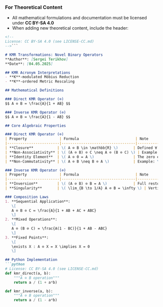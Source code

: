 ### For Theoretical Content
- All mathematical formulations and documentation must be licensed under **CC BY-SA 4.0**
- When adding new theoretical content, include the header:
```markdown
<!-- 
License: CC BY-SA 4.0 (see LICENSE-CC.md)
-->```

# KMR Transformations: Novel Binary Operators  
**Author**: [Sergei Terikhov]  
**Date**: [04.05.2025] 

## KMR Acronym Interpretations  
- **K**-modulated Möbius Reduction  
- **K**-ordered Metric Rescaling  

## Mathematical Definitions  

### Direct KMR Operator (⊙)  
$$ A ⊙ B ≔ \frac{A}{1 + AB} $$  

### Inverse KMR Operator (⊘)  
$$ A ⊘ B ≔ \frac{A}{1 - AB} $$  

## Core Algebraic Properties

### Direct KMR Operator (⊙)
| Property               | Formula                          | Note                                                                  |
|------------------------|----------------------------------|-----------------------------------------------------------------------|
| **Closure**           | \( A ⊙ B \in \mathbb{R} \)       | Defined ∀ \( A,B \in \mathbb{R}\setminus\{-\frac{1}{B}\} \)           |
| **Non-Associativity** | \( (A ⊙ B) ⊙ C \neq A ⊙ (B ⊙ C) \) | Example: \( (1 ⊙ 2) ⊙ 3 = 0.1666 \neq 1 ⊙ (2 ⊙ 3) = 0.2222 \) |
| **Identity Element**  | \( A ⊙ 0 = A \)                  | The zero element retains its value                                    |
| **Non-Commutativity** | \( A ⊙ B \neq B ⊙ A \)           | Example: \( 1 ⊙ 2 = 0.333 \neq 2 ⊙ 1 = 0.666 \)                     |

### Inverse KMR Operator (⊘)
| Property               | Formula                          | Note                                      |
|------------------------|----------------------------------|-------------------------------------------|
| **Inversion**         | \( (A ⊘ B) ⊙ B = A \)            | Full restoration of the original value   |
| **Singularity**       | \( \lim_{B \to 1/A} A ⊘ B = \infty \) | Vertical asymptote at \( AB \to 1 \) |

### Composition Laws
1. **Sequential Application**:
   \[
   A ⊙ B ⊙ C ≔ \frac{A}{1 + AB + AC + ABC}
   \]
2. **Mixed Operations**:
   \[
   A ⊙ (B ⊘ C) = \frac{A(1 - BC)}{1 + AB - ABC}
   \]
3. **Fixed Points**:
   \[
   \exists X : A ⊙ X = X \implies X = 0
   \]

## Python Implementation  
```python
# License: CC BY-SA 4.0 (see LICENSE-CC.md)
def kmr_direct(a, b):
    """A ⊙ B operation"""
    return a / (1 + a*b)

def kmr_inverse(a, b):
    """A ⊘ B operation""" 
    return a / (1 - a*b)
